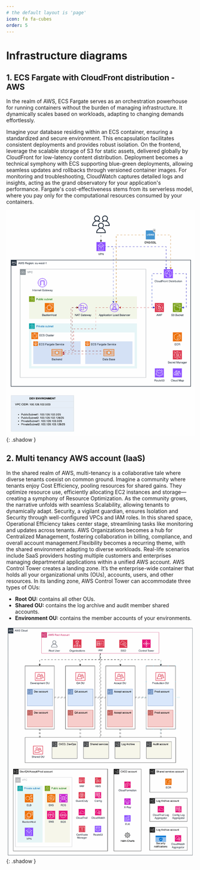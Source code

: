 ```yaml
---
# the default layout is 'page'
icon: fa fa-cubes
order: 5
---
```

<script defer data-domain="senad-d.github.io" src="https://plus.seki.ink/js/script.js"></script>

# Infrastructure diagrams

## 1\. ECS Fargate with CloudFront distribution - AWS
In the realm of AWS, ECS Fargate serves as an orchestration powerhouse for running containers without the burden of managing infrastructure. It dynamically scales based on workloads, adapting to changing demands effortlessly.

Imagine your database residing within an ECS container, ensuring a standardized and secure environment. This encapsulation facilitates consistent deployments and provides robust isolation.
On the frontend, leverage the scalable storage of S3 for static assets, delivered globally by CloudFront for low-latency content distribution. Deployment becomes a technical symphony with ECS supporting blue-green deployments, allowing seamless updates and rollbacks through versioned container images. For monitoring and troubleshooting, CloudWatch captures detailed logs and insights, acting as the grand observatory for your application's performance. Fargate's cost-effectiveness stems from its serverless model, where you pay only for the computational resources consumed by your containers.

![ECS](https://github.com/senad-d/senad-d.github.io/blob/b81c05fa558c1917ee6fae1fec1d3f0667777ff0/_media/gif/ecs_infra.gif?raw=true){: .shadow }

## 2\. Multi tenancy AWS account (IaaS)
In the shared realm of AWS, multi-tenancy is a collaborative tale where diverse tenants coexist on common ground.
Imagine a community where tenants enjoy Cost Efficiency, pooling resources for shared gains. They optimize resource use, efficiently allocating EC2 instances and storage—creating a symphony of Resource Optimization. As the community grows, the narrative unfolds with seamless Scalability, allowing tenants to dynamically adapt. Security, a vigilant guardian, ensures Isolation and Security through well-configured VPCs and IAM roles. In this shared space, Operational Efficiency takes center stage, streamlining tasks like monitoring and updates across tenants. AWS Organizations becomes a hub for Centralized Management, fostering collaboration in billing, compliance, and overall account management.Flexibility becomes a recurring theme, with the shared environment adapting to diverse workloads. Real-life scenarios include SaaS providers hosting multiple customers and enterprises managing departmental applications within a unified AWS account.
AWS Control Tower creates a landing zone. It’s the enterprise-wide container that holds all your organizational units (OUs), accounts, users, and other resources. In its landing zone, AWS Control Tower can accommodate three types of OUs:

-   **Root OU:** contains all other OUs.
-   **Shared OU:** contains the log archive and audit member shared accounts.
-   **Environment OU:** contains the member accounts of your environments.

![Multi tenancy](https://github.com/senad-d/senad-d.github.io/blob/b81c05fa558c1917ee6fae1fec1d3f0667777ff0/_media/gif/Multi-Tenancy-AWS-ACC.gif?raw=true){: .shadow }



